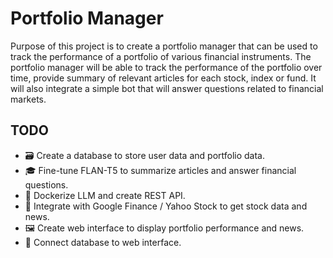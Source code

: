 # Portfolio Manager

Purpose of this project is to create a portfolio manager that can be used to track the performance of a portfolio of various financial instruments. The portfolio manager will be able to track the performance of the portfolio over time, provide summary of relevant articles for each stock, index or fund. It will also integrate a simple bot that will answer questions related to financial markets.

## TODO

- :card_file_box: Create a database to store user data and portfolio data.
- :mortar_board: Fine-tune FLAN-T5 to summarize articles and answer financial questions.
- :whale: Dockerize LLM and create REST API.
- :paperclip: Integrate with Google Finance / Yahoo Stock to get stock data and news.
- :framed_picture: Create web interface to display portfolio performance and news.
- :electric_plug: Connect database to web interface.

